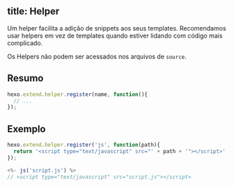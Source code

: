 title: Helper
---
Um helper facilita a adição de snippets aos seus templates. Recomendamos usar helpers em vez de templates quando estiver lidando com código mais complicado.

Os Helpers não podem ser acessados nos arquivos de `source`.

## Resumo

``` js
hexo.extend.helper.register(name, function(){
  // ...
});
```

## Exemplo

``` js
hexo.extend.helper.register('js', function(path){
  return '<script type="text/javascript" src="' + path + '"></script>';
});
```

``` js
<%- js('script.js') %>
// <script type="text/javascript" src="script.js"></script>
```
